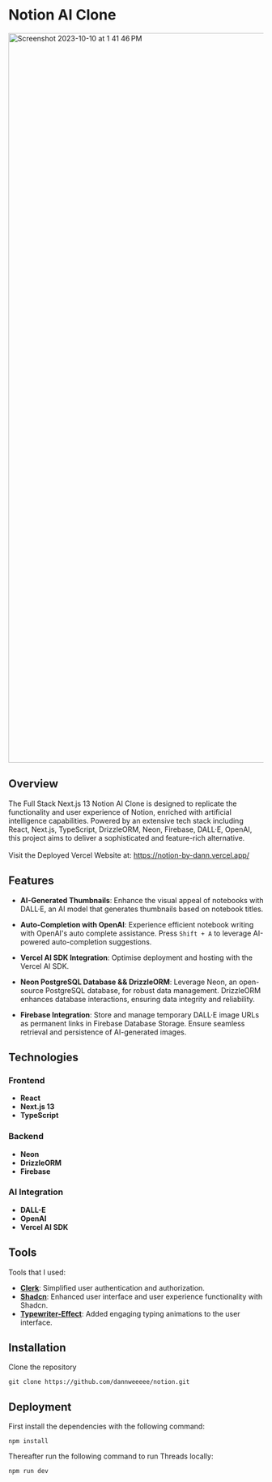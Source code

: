 # Notion AI Clone

<img width="1440" alt="Screenshot 2023-10-10 at 1 41 46 PM" src="https://github.com/dannweeeee/notion/assets/42776950/134f61a7-ace5-4453-b8e5-1f22b3aa6c9e">

## Overview

The Full Stack Next.js 13 Notion AI Clone is designed to replicate the functionality and user experience of Notion, enriched with artificial intelligence capabilities. Powered by an extensive tech stack including React, Next.js, TypeScript, DrizzleORM, Neon, Firebase, DALL·E, OpenAI, this project aims to deliver a sophisticated and feature-rich alternative.<br>
<br>
Visit the Deployed Vercel Website at: https://notion-by-dann.vercel.app/

## Features

- **AI-Generated Thumbnails**: Enhance the visual appeal of notebooks with DALL·E, an AI model that generates thumbnails based on notebook titles.

- **Auto-Completion with OpenAI**: Experience efficient notebook writing with OpenAI's auto complete assistance. Press `Shift + A` to leverage AI-powered auto-completion suggestions.

- **Vercel AI SDK Integration**: Optimise deployment and hosting with the Vercel AI SDK.

- **Neon PostgreSQL Database && DrizzleORM**: Leverage Neon, an open-source PostgreSQL database, for robust data management. DrizzleORM enhances database interactions, ensuring data integrity and reliability.

- **Firebase Integration**: Store and manage temporary DALL·E image URLs as permanent links in Firebase Database Storage. Ensure seamless retrieval and persistence of AI-generated images.

## Technologies

### Frontend

- **React**
- **Next.js 13**
- **TypeScript**

### Backend

- **Neon**
- **DrizzleORM**
- **Firebase**

### AI Integration

- **DALL-E**
- **OpenAI**
- **Vercel AI SDK**

## Tools

Tools that I used:

- [**Clerk**](https://clerk.com/): Simplified user authentication and authorization.
- [**Shadcn**](https://ui.shadcn.com/): Enhanced user interface and user experience functionality with Shadcn.
- [**Typewriter-Effect**](https://typewriter-effect.com): Added engaging typing animations to the user interface.

## Installation

Clone the repository

```
git clone https://github.com/dannweeeee/notion.git
```

## Deployment

First install the dependencies with the following command:

```
npm install
```

Thereafter run the following command to run Threads locally:

```
npm run dev
```
